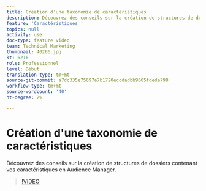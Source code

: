 ```yaml
---
title: Création d'une taxonomie de caractéristiques
description: Découvrez des conseils sur la création de structures de dossiers contenant vos caractéristiques en Audience Manager.
feature: 'Caractéristiques '
topics: null
activity: use
doc-type: feature video
team: Technical Marketing
thumbnail: 40266.jpg
kt: 6216
role: Professionnel
level: Début
translation-type: tm+mt
source-git-commit: a7dc335e75697a7b1720eccdadbb9605fdeda798
workflow-type: tm+mt
source-wordcount: '40'
ht-degree: 2%

---
```



# Création d&#39;une taxonomie de caractéristiques

Découvrez des conseils sur la création de structures de dossiers contenant vos caractéristiques en Audience Manager.

>[!VIDEO](https://video.tv.adobe.com/v/40266/?quality=12&learn=on)
